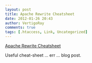 ```yaml
---
layout: post
title: Apache Rewrite Cheatsheet
date: 2012-01-26 20:43
author: VertigoRay
comments: true
tags: [.htaccess, Link, Uncategorized]
---
```

<a href='http://borkweb.com/story/apache-rewrite-cheatsheet'>Apache Rewrite Cheatsheet</a><div class="link_description"><p>Useful cheat-sheet &hellip; err &hellip; blog post.</p></div>
